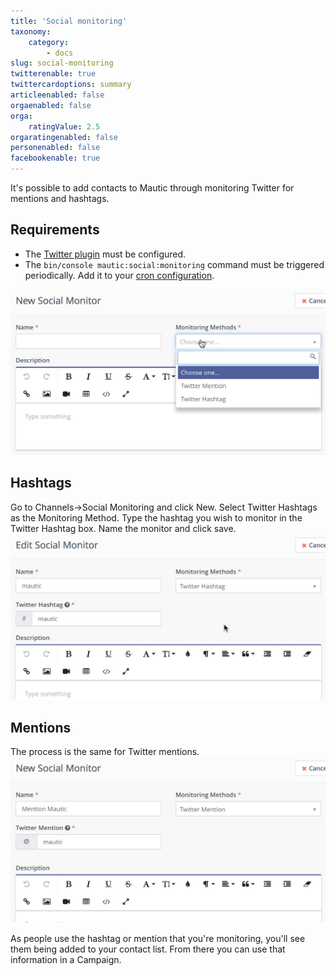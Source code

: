 ```yaml
---
title: 'Social monitoring'
taxonomy:
    category:
        - docs
slug: social-monitoring
twitterenable: true
twittercardoptions: summary
articleenabled: false
orgaenabled: false
orga:
    ratingValue: 2.5
orgaratingenabled: false
personenabled: false
facebookenable: true
---
```


It's possible to add contacts to Mautic through monitoring Twitter for mentions and hashtags.

## Requirements

- The [Twitter plugin][twitter-plugin] must be configured.
- The `bin/console mautic:social:monitoring` command must be triggered periodically. Add it to your [cron configuration][cron-jobs].

![](social-monitor.jpg)

## Hashtags

Go to Channels->Social Monitoring and click New.
Select Twitter Hashtags as the Monitoring Method.
Type the hashtag you wish to monitor in the Twitter Hashtag box.
Name the monitor and click save.
![](social-mautic.jpg)

## Mentions

The process is the same for Twitter mentions.
![](social-mention.jpg)

As people use the hashtag or mention that you're monitoring, you'll see them being added to your contact list.  From there you can use that information in a Campaign.

[twitter-plugin]: </plugins/twitter>
[cron-jobs]: </setup/cron-jobs>
